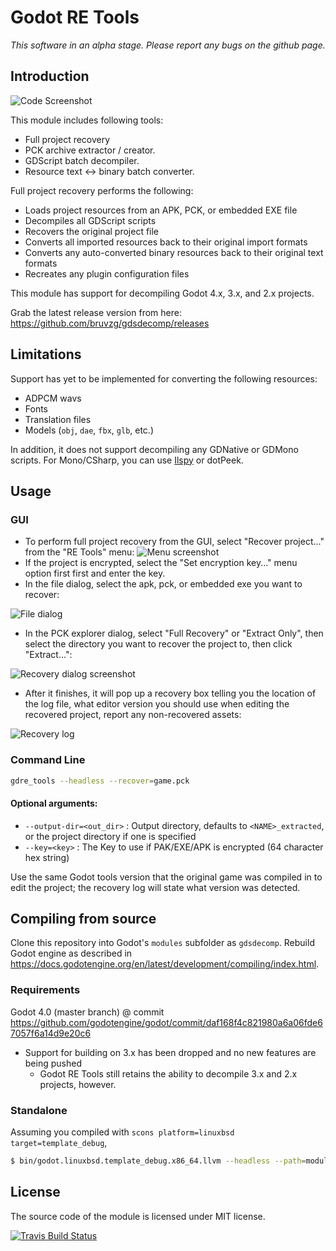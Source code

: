 # Godot RE Tools

*This software in an alpha stage. Please report any bugs on the github page.*

## Introduction

![Code Screenshot](images/screenshot.png)

This module includes following tools:

- Full project recovery
- PCK archive extractor / creator.
- GDScript batch decompiler.
- Resource text <-> binary batch converter.

Full project recovery performs the following:
- Loads project resources from an APK, PCK, or embedded EXE file
- Decompiles all GDScript scripts
- Recovers the original project file
- Converts all imported resources back to their original import formats
- Converts any auto-converted binary resources back to their original text formats
- Recreates any plugin configuration files

This module has support for decompiling Godot 4.x, 3.x, and 2.x projects.

Grab the latest release version from here: https://github.com/bruvzg/gdsdecomp/releases
## Limitations

Support has yet to be implemented for converting the following resources:
- ADPCM wavs
- Fonts
- Translation files
- Models (`obj`, `dae`, `fbx`, `glb`, etc.)

In addition, it does not support decompiling any GDNative or GDMono scripts. For Mono/CSharp, you can use [Ilspy](https://github.com/icsharpcode/ILSpy) or dotPeek.

## Usage

### GUI

- To perform full project recovery from the GUI, select "Recover project..." from the "RE Tools" menu:
![Menu screenshot](images/recovery_gui.png)
- If the project is encrypted, select the "Set encryption key..." menu option first first and enter the key.
- In the file dialog, select the apk, pck, or embedded exe you want to recover:

![File dialog](images/file_dialog.png)
- In the PCK explorer dialog, select "Full Recovery" or "Extract Only", then select the directory you want to recover the project to, then click "Extract...":

![Recovery dialog screenshot](images/recovery_dialog.png)
- After it finishes, it will pop up a recovery box telling you the location of the log file, what editor version you should use when editing the recovered project, report any non-recovered assets:

![Recovery log](images/recovery_log.png)

### Command Line

```bash
gdre_tools --headless --recover=game.pck
```

#### Optional arguments:
- `--output-dir=<out_dir>` : Output directory, defaults to `<NAME>_extracted`, or the project directory if one is specified
- `--key=<key>` : The Key to use if PAK/EXE/APK is encrypted (64 character hex string)

Use the same Godot tools version that the original game was compiled in to edit the project; the recovery log will state what version was detected.

## Compiling from source

Clone this repository into Godot's `modules` subfolder as `gdsdecomp`.
Rebuild Godot engine as described in https://docs.godotengine.org/en/latest/development/compiling/index.html.

### Requirements

Godot 4.0 (master branch) @ commit https://github.com/godotengine/godot/commit/daf168f4c821980a6a06fde67057f6a14d9e20c6
- Support for building on 3.x has been dropped and no new features are being pushed
	- Godot RE Tools still retains the ability to decompile 3.x and 2.x projects, however.

### Standalone

Assuming you compiled with `scons platform=linuxbsd target=template_debug`,

```bash
$ bin/godot.linuxbsd.template_debug.x86_64.llvm --headless --path=modules/gdsdecomp/standalone --recover=<pck/apk/exe>
```

## License

The source code of the module is licensed under MIT license.

[![Travis Build Status](https://travis-ci.org/bruvzg/gdsdecomp.svg?branch=master)](https://travis-ci.org/bruvzg/gdsdecomp)
